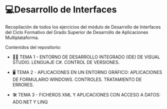 # 💻Desarrollo de Interfaces

Recopilación de todos los ejercicios del módulo de Desarrollo de Interfaces del Ciclo Formativo del Grado Superior de Desarrollo de Aplicaciones Multiplataforma.

Contenidos del repositorio:
- 👨‍💻 TEMA 1 - ENTORNO DE DESARROLLO INTEGRADO (IDE) DE VISUAL STUDIO. LENGUAJE C#. CONTROL DE VERSIONES.

- 🖥️ TEMA 2 - APLICACIONES EN UN ENTORNO GRÁFICO: APLICACIONES DE FORMULARIO WINDOWS. CONTROLES. TRATAMIENTO DE ERRORES.

- 🛠️ TEMA 3 - FICHEROS XML Y APLICACIONES CON ACCESO A DATOS: ADO.NET Y LINQ
